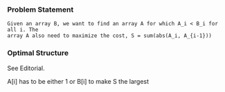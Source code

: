 ### Problem Statement
    Given an array B, we want to find an array A for which A_i < B_i for all i. The
    array A also need to maximize the cost, S = sum(abs(A_i, A_{i-1}))

### Optimal Structure

See Editorial.

A[i] has to be either 1 or B[i] to make S the largest
